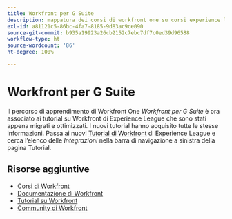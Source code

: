```yaml
---
title: Workfront per G Suite
description: mappatura dei corsi di workfront one su corsi experience league
exl-id: a81121c5-86bc-4fa7-8185-9d83ac9ce090
source-git-commit: b935a19923a26cb2152c7ebc7df7c0ed39d96588
workflow-type: ht
source-wordcount: '86'
ht-degree: 100%

---
```


# Workfront per G Suite

Il percorso di apprendimento di Workfront One *Workfront per G Suite* è ora associato ai tutorial su Workfront di Experience League che sono stati appena migrati e ottimizzati. I nuovi tutorial hanno acquisito tutte le stesse informazioni. Passa ai nuovi [Tutorial di Workfront](https://experienceleague.adobe.com/docs/workfront-learn/tutorials-workfront/home.html?lang=it) di Experience League e cerca l’elenco delle *Integrazioni* nella barra di navigazione a sinistra della pagina Tutorial.

## Risorse aggiuntive

* [Corsi di Workfront](https://experienceleague.adobe.com/?lang=it&amp;Solution=Workfront#courses)
* [Documentazione di Workfront](https://experienceleague.adobe.com/docs/workfront.html?lang=it)
* [Tutorial su Workfront](https://experienceleague.adobe.com/docs/workfront-learn/tutorials-workfront/home.html?lang=it)
* [Community di Workfront](https://experienceleaguecommunities.adobe.com/t5/workfront/ct-p/workfront)
